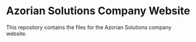 # Azorian Solutions Company Website

This repository contains the files for the Azorian Solutions company website.
